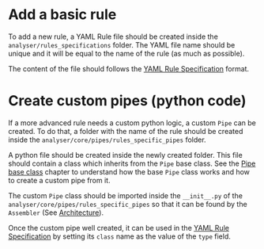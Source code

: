 # Add a basic rule
To add a new rule, a YAML Rule file should be created inside the `analyser/rules_specifications` folder. The YAML file name should be unique and it will be equal to the name of the rule (as much as possible).

The content of the file should follows the [YAML Rule Specification](YAML-Rule-Specification.md) format.

# Create custom pipes (python code)

If a more advanced rule needs a custom python logic, a custom `Pipe` can be created.
To do that, a folder with the name of the rule should be created inside the `analyser/core/pipes/rules_specific_pipes` folder. 

A python file should be created inside the newly created folder. This file should contain a class which inherits from the `Pipe` base class. See the [Pipe base class](Pipes.md#The-Pipe-base-class) chapter to understand how the base `Pipe` class works and how to create a custom pipe from it.

The custom `Pipe` class should be imported inside the `__init__.py` of the `analyser/core/pipes/rules_specific_pipes` so that it can be found by the `Assembler` (See [Architecture](Overview.md#architecture)).

Once the custom pipe well created, it can be used in the [YAML Rule Specification](YAML-Rule-Specification.md) by setting its `class` name as the value of the `type` field.